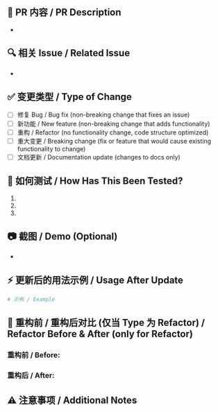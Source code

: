 ## 📌 PR 内容 / PR Description
<!-- 简要描述本次 PR 的改动点 / Briefly describe the changes in this PR -->
- 

## 🔍 相关 Issue / Related Issue
<!-- 例如：Fix #123 / Close #456 -->
- 

## ✅ 变更类型 / Type of Change
<!-- 勾选对应选项 / Check the relevant options -->
- [ ] 修复 Bug / Bug fix (non-breaking change that fixes an issue)
- [ ] 新功能 / New feature (non-breaking change that adds functionality)
- [ ] 重构 / Refactor (no functionality change, code structure optimized)
- [ ] 重大变更 / Breaking change (fix or feature that would cause existing functionality to change)
- [ ] 文档更新 / Documentation update (changes to docs only)

## 🧪 如何测试 / How Has This Been Tested?
<!-- 描述测试步骤 / Describe the tests that you ran to verify your changes -->
1. 
2. 
3. 

## 📷 截图 / Demo (Optional)
<!-- 如果是文档改动 / If document changes, please attach screenshots -->
- 

## ⚡ 更新后的用法示例 / Usage After Update
<!-- 请提供更新后的调用示例 / Provide example(s) of usage after your changes -->
```python
# 示例 / Example
```

## 🔄 重构前 / 重构后对比 (仅当 Type 为 Refactor) / Refactor Before & After (only for Refactor)
<!-- 请提供重构前后的调用对比 / Provide before & after usage for refactor -->

### 重构前 / Before:


### 重构后 / After:


## ⚠️ 注意事项 / Additional Notes
<!-- 是否有依赖更新、迁移步骤或其他注意点 / Mention dependencies, migration steps, or any other concerns -->